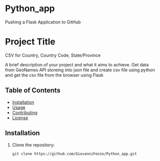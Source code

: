 # Python_app
Pushing a Flask Application to GitHub

# Project Title
CSV for Country, Country Code, State/Province

A brief description of your project and what it aims to achieve.
Get data from GeoNames API storeing into json file and create csv file using python and get the csv file from the browser using Flask

## Table of Contents

- [Installation](#installation)
- [Usage](#usage)
- [Contributing](#contributing)
- [License](#license)

## Installation

1. Clone the repository:

   ```bash
   git clone https://github.com/GiovanniFonzo/Python_app.git
